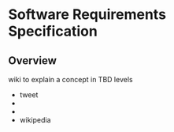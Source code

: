 # Software Requirements Specification

## Overview

wiki to explain a concept in TBD levels

* tweet
*
*
* wikipedia
